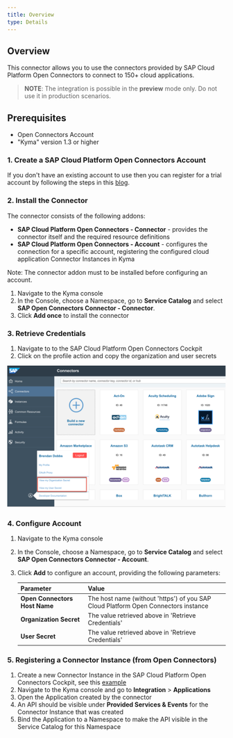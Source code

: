 ```yaml
---
title: Overview
type: Details
---
```

## Overview

This connector allows you to use the connectors provided by SAP Cloud Platform Open Connectors to connect to 150+ cloud applications.

> **NOTE**: The integration is possible in the **preview** mode only. Do not use it in production scenarios.

## Prerequisites
* Open Connectors Account 
* "Kyma" version 1.3 or higher

### 1. Create a SAP Cloud Platform Open Connectors Account

If you don't have an existing account to use then you can register for a trial account by following the steps in this [blog](https://blogs.sap.com/2018/09/19/part-1-enable-sap-cloud-platform-open-connectors-in-trial/).


### 2. Install the Connector 

The connector consists of the following addons:

* **SAP Cloud Platform Open Connectors - Connector** - provides the connector itself and the required resource definitions
* **SAP Cloud Platform Open Connectors - Account** - configures the connection for a specific account, registering the configured cloud application Connector Instances in Kyma

Note: The connector addon must to be installed before configuring an account.

1. Navigate to the Kyma console
2. In the Console, choose a Namespace, go to **Service Catalog** and select  **SAP Open Connectors Connector - Connector**.
3. Click **Add once** to install the connector

### 3. Retrieve Credentials
1. Navigate to to the SAP Cloud Platform Open Connectors Cockpit
2. Click on the profile action and copy the organization and user secrets

![Open Connectors Settings](assets/openconnectors-settings.png)  

### 4. Configure Account 
1. Navigate to the Kyma console
2. In the Console, choose a Namespace, go to **Service Catalog** and select **SAP Open Connectors Connector - Account**.
3. Click **Add** to configure an account, providing the following parameters: 

    | Parameter    | Value |
    | --- | ---|
    | **Open Connectors Host Name**   | The host name (without 'https') of you SAP Cloud Platform Open Connectors instance |
    | **Organization Secret**| The value retrieved above in 'Retrieve Credentials' |
    | **User Secret**| The value retrieved above in 'Retrieve Credentials' |
     
### 5. Registering a Connector Instance (from Open Connectors)
1. Create a new Connector Instance in the SAP Cloud Platform Open Connectors Cockpit, see this [example](https://blogs.sap.com/2018/09/28/part-8-simplify-connectivity-to-third-party-collaboration-application-slack-from-sap-cloud-platform-open-connectors/)
2. Navigate to the Kyma console and go to **Integration** > **Applications** 
3. Open the Application created by the connector
4. An API should be visible under **Provided Services & Events** for the Connector Instance that was created
5. Bind the Application to a Namespace to make the API visible in the Service Catalog for this Namespace  
